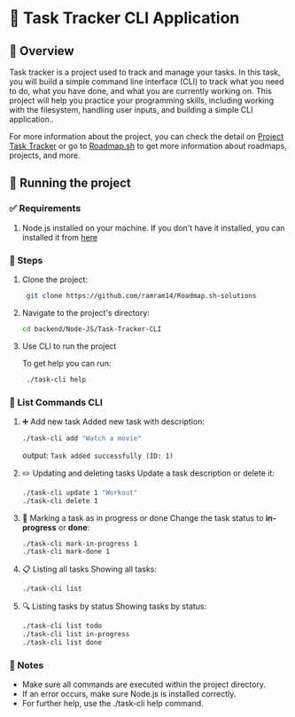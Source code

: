 # 📝 Task Tracker CLI Application

## 📖 Overview

Task tracker is a project used to track and manage your tasks. In this task, you will build a simple command line interface (CLI) to track what you need to do, what you have done, and what you are currently working on. This project will help you practice your programming skills, including working with the filesystem, handling user inputs, and building a simple CLI application..

For more information about the project, you can check the detail on [Project Task Tracker](https://roadmap.sh/projects/task-tracker) or go to [Roadmap.sh](https://roadmap.sh) to get more information about roadmaps, projects, and more.

## 🚀 Running the project

### ✅ Requirements

1. Node.js installed on your machine. If you don't have it installed, you can installed it from [here](https://nodejs.org/en/download)

### 📌 Steps

1. Clone the project:

   ```bash
    git clone https://github.com/ramram14/Roadmap.sh-solutions
    ```

2. Navigate to the project's directory:

   ```bash
   cd backend/Node-JS/Task-Tracker-CLI
   ```

3. Use CLI to run the project

   To get help you can run:

   ```bash
    ./task-cli help
     ```

### 📜 List Commands CLI

1. ➕ Add new task
    Added new task with description:

   ```bash
   ./task-cli add "Watch a movie"
   ```

    output: `Task added successfully (ID: 1)`

2. ✏️ Updating and deleting tasks
    Update a task description or delete it:

   ```bash
   ./task-cli update 1 "Workout"
   ./task-cli delete 1
   ```

3. 🔄 Marking a task as in progress or done
Change the task status to **in-progress** or **done**:

   ```bash
   ./task-cli mark-in-progress 1
   ./task-cli mark-done 1
   ```

4. 📋 Listing all tasks
Showing all tasks:

    ```bash
    ./task-cli list
    ```

5. 🔍 Listing tasks by status
Showing tasks by status:

    ```bash
    ./task-cli list todo
    ./task-cli list in-progress
    ./task-cli list done
    ```

### 📌 Notes

* Make sure all commands are executed within the project directory.
* If an error occurs, make sure Node.js is installed correctly.
* For further help, use the ./task-cli help command.
